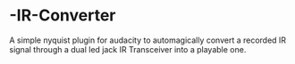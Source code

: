 # -IR-Converter
A simple nyquist plugin for audacity to automagically convert a recorded IR signal through a dual led jack IR Transceiver into a playable one.
